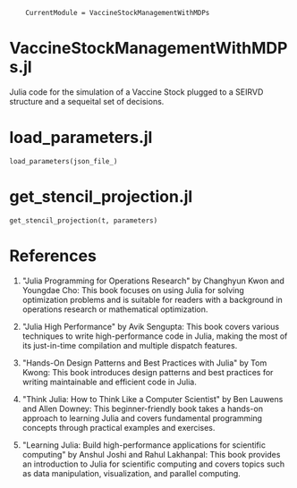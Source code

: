 ```@meta
    CurrentModule = VaccineStockManagementWithMDPs
```
# VaccineStockManagementWithMDPs.jl
Julia code for the simulation of a Vaccine Stock plugged to a SEIRVD 
structure and a sequeital set of decisions.

# load_parameters.jl

```@docs
load_parameters(json_file_)
```

# get_stencil_projection.jl

```@docs
get_stencil_projection(t, parameters)
```
# References

1. "Julia Programming for Operations Research" by Changhyun Kwon and Youngdae Cho: This book focuses on using Julia for solving optimization problems and is suitable for readers with a background in operations research or mathematical optimization.

2. "Julia High Performance" by Avik Sengupta: This book covers various techniques to write high-performance code in Julia, making the most of its just-in-time compilation and multiple dispatch features.

3. "Hands-On Design Patterns and Best Practices with Julia" by Tom Kwong: This book introduces design patterns and best practices for writing maintainable and efficient code in Julia.

4. "Think Julia: How to Think Like a Computer Scientist" by Ben Lauwens and Allen Downey: This beginner-friendly book takes a hands-on approach to learning Julia and covers fundamental programming concepts through practical examples and exercises.

5. "Learning Julia: Build high-performance applications for scientific computing" by Anshul Joshi and Rahul Lakhanpal: This book provides an introduction to Julia for scientific computing and covers topics such as data manipulation, visualization, and parallel computing.

